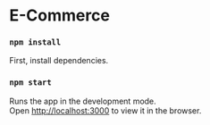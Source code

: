 # E-Commerce

### `npm install`

First, install dependencies.

### `npm start`

Runs the app in the development mode.\
Open [http://localhost:3000](http://localhost:3000) to view it in the browser.
